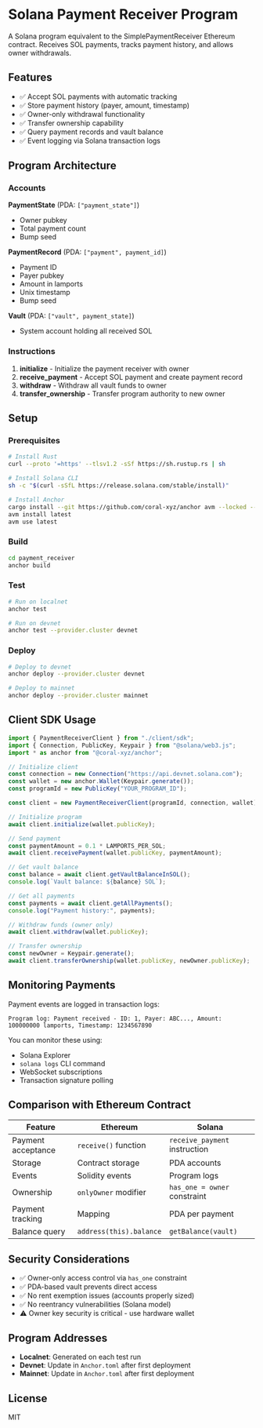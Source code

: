 # Solana Payment Receiver Program

A Solana program equivalent to the SimplePaymentReceiver Ethereum contract. Receives SOL payments, tracks payment history, and allows owner withdrawals.

## Features

- ✅ Accept SOL payments with automatic tracking
- ✅ Store payment history (payer, amount, timestamp)
- ✅ Owner-only withdrawal functionality
- ✅ Transfer ownership capability
- ✅ Query payment records and vault balance
- ✅ Event logging via Solana transaction logs

## Program Architecture

### Accounts

**PaymentState** (PDA: `["payment_state"]`)
- Owner pubkey
- Total payment count
- Bump seed

**PaymentRecord** (PDA: `["payment", payment_id]`)
- Payment ID
- Payer pubkey
- Amount in lamports
- Unix timestamp
- Bump seed

**Vault** (PDA: `["vault", payment_state]`)
- System account holding all received SOL

### Instructions

1. **initialize** - Initialize the payment receiver with owner
2. **receive_payment** - Accept SOL payment and create payment record
3. **withdraw** - Withdraw all vault funds to owner
4. **transfer_ownership** - Transfer program authority to new owner

## Setup

### Prerequisites

```bash
# Install Rust
curl --proto '=https' --tlsv1.2 -sSf https://sh.rustup.rs | sh

# Install Solana CLI
sh -c "$(curl -sSfL https://release.solana.com/stable/install)"

# Install Anchor
cargo install --git https://github.com/coral-xyz/anchor avm --locked --force
avm install latest
avm use latest
```

### Build

```bash
cd payment_receiver
anchor build
```

### Test

```bash
# Run on localnet
anchor test

# Run on devnet
anchor test --provider.cluster devnet
```

### Deploy

```bash
# Deploy to devnet
anchor deploy --provider.cluster devnet

# Deploy to mainnet
anchor deploy --provider.cluster mainnet
```

## Client SDK Usage

```typescript
import { PaymentReceiverClient } from "./client/sdk";
import { Connection, PublicKey, Keypair } from "@solana/web3.js";
import * as anchor from "@coral-xyz/anchor";

// Initialize client
const connection = new Connection("https://api.devnet.solana.com");
const wallet = new anchor.Wallet(Keypair.generate());
const programId = new PublicKey("YOUR_PROGRAM_ID");

const client = new PaymentReceiverClient(programId, connection, wallet);

// Initialize program
await client.initialize(wallet.publicKey);

// Send payment
const paymentAmount = 0.1 * LAMPORTS_PER_SOL;
await client.receivePayment(wallet.publicKey, paymentAmount);

// Get vault balance
const balance = await client.getVaultBalanceInSOL();
console.log(`Vault balance: ${balance} SOL`);

// Get all payments
const payments = await client.getAllPayments();
console.log("Payment history:", payments);

// Withdraw funds (owner only)
await client.withdraw(wallet.publicKey);

// Transfer ownership
const newOwner = Keypair.generate();
await client.transferOwnership(wallet.publicKey, newOwner.publicKey);
```

## Monitoring Payments

Payment events are logged in transaction logs:

```
Program log: Payment received - ID: 1, Payer: ABC..., Amount: 100000000 lamports, Timestamp: 1234567890
```

You can monitor these using:
- Solana Explorer
- `solana logs` CLI command
- WebSocket subscriptions
- Transaction signature polling

## Comparison with Ethereum Contract

| Feature | Ethereum | Solana |
|---------|----------|--------|
| Payment acceptance | `receive()` function | `receive_payment` instruction |
| Storage | Contract storage | PDA accounts |
| Events | Solidity events | Program logs |
| Ownership | `onlyOwner` modifier | `has_one = owner` constraint |
| Payment tracking | Mapping | PDA per payment |
| Balance query | `address(this).balance` | `getBalance(vault)` |

## Security Considerations

- ✅ Owner-only access control via `has_one` constraint
- ✅ PDA-based vault prevents direct access
- ✅ No rent exemption issues (accounts properly sized)
- ✅ No reentrancy vulnerabilities (Solana model)
- ⚠️ Owner key security is critical - use hardware wallet

## Program Addresses

- **Localnet**: Generated on each test run
- **Devnet**: Update in `Anchor.toml` after first deployment
- **Mainnet**: Update in `Anchor.toml` after first deployment

## License

MIT
